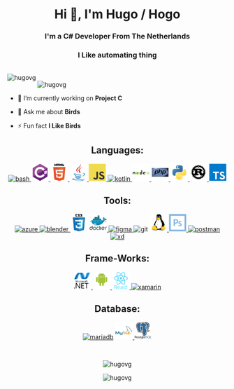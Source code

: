 <h1 align="center">Hi 👋, I'm Hugo / Hogo</h1>
<h3 align="center">I'm a C# Developer From The Netherlands</h3>
<h3 align="center">I Like automating thing</h3>
<br>
<img align="left" src="https://github-readme-stats.vercel.app/api/top-langs?username=hugovg&count_private=true&show_icons=true&locale=en&layout=compact&theme=discord_old_blurple" alt="hugovg" />

<p>&nbsp;<img align="center" src="https://github-readme-stats.vercel.app/api?username=hugovg&show_icons=true&locale=en&theme=discord_old_blurple" alt="hugovg" /></p>


- 🔭 I’m currently working on **Project C**

- 💬 Ask me about **Birds**

- ⚡ Fun fact **I Like Birds**

<!-- <h3 align="left">Connect with me:</h3>
<p align="left">
</p> -->

<h2 align="center">Languages:</h2>
<p align="center"> 
    <a href="https://www.gnu.org/software/bash/" target="_blank"
        rel="noreferrer"> 
    <img src="https://www.vectorlogo.zone/logos/gnu_bash/gnu_bash-icon.svg" alt="bash" width="40"
        height="40" /> </a> 
        <a href="https://www.w3schools.com/cs/" target="_blank" rel="noreferrer">
        <img src="https://raw.githubusercontent.com/devicons/devicon/master/icons/csharp/csharp-original.svg"
            alt="csharp" width="40" height="40" /> </a> 
         <a href="https://git-scm.com/" target="_blank" rel="noreferrer"> 
        <a
        href="https://www.w3.org/html/" target="_blank" rel="noreferrer"> 
        <img
            src="https://raw.githubusercontent.com/devicons/devicon/master/icons/html5/html5-original-wordmark.svg"
            alt="html5" width="40" height="40" /> </a> <a href="https://www.java.com" target="_blank" rel="noreferrer">
        <img src="https://raw.githubusercontent.com/devicons/devicon/master/icons/java/java-original.svg" alt="java"
            width="40" height="40" /> </a> 
        <a href="https://developer.mozilla.org/en-US/docs/Web/JavaScript"
            target="_blank" rel="noreferrer"> 
        <img
            src="https://raw.githubusercontent.com/devicons/devicon/master/icons/javascript/javascript-original.svg"
            alt="javascript" width="40" height="40" /> </a> 
        <a href="https://kotlinlang.org" target="_blank"
            rel="noreferrer"> 
        <img src="https://www.vectorlogo.zone/logos/kotlinlang/kotlinlang-icon.svg" alt="kotlin"
            width="40" height="40" /> </a> 
        <a href="https://nodejs.org" target="_blank" rel="noreferrer">   
        <img src="https://raw.githubusercontent.com/devicons/devicon/master/icons/nodejs/nodejs-original-wordmark.svg"
            alt="nodejs" width="40" height="40" /> </a> 
        <a href="https://www.php.net" target="_blank"
        rel="noreferrer"> 
        <img
            src="https://raw.githubusercontent.com/devicons/devicon/master/icons/php/php-original.svg" alt="php"
            width="40" height="40" /> </a> 
        <a href="https://www.python.org" target="_blank" rel="noreferrer"> 
        <img
            src="https://raw.githubusercontent.com/devicons/devicon/master/icons/python/python-original.svg"
            alt="python" width="40" height="40" /> </a> 
        <a href="https://www.rust-lang.org" target="_blank"
            rel="noreferrer"> 
        <img src="https://raw.githubusercontent.com/devicons/devicon/master/icons/rust/rust-plain.svg"
            alt="rust" width="40" height="40" /> </a> 
        <a href="https://www.typescriptlang.org/" target="_blank"
            rel="noreferrer"> 
        <img
            src="https://raw.githubusercontent.com/devicons/devicon/master/icons/typescript/typescript-original.svg"
            alt="typescript" width="40" height="40" /> </a>
        

<h2 align="center">Tools:</h2>
<p align="center"> 
    <a href="https://azure.microsoft.com/en-in/" target="_blank" rel="noreferrer"> 
        <img src="https://www.vectorlogo.zone/logos/microsoft_azure/microsoft_azure-icon.svg"
            alt="azure" width="40" height="40" /> 
            </a>
    <a href="https://www.blender.org/" target="_blank" rel="noreferrer"> 
        <img src="https://download.blender.org/branding/community/blender_community_badge_white.svg" alt="blender"
            width="40" height="40" /> </a> 
    <img
        src="https://raw.githubusercontent.com/devicons/devicon/master/icons/css3/css3-original-wordmark.svg"
        alt="css3" width="40" height="40" /> </a> 
    <a href="https://www.docker.com/" target="_blank"
        rel="noreferrer"> 
    <img
        src="https://raw.githubusercontent.com/devicons/devicon/master/icons/docker/docker-original-wordmark.svg"
        alt="docker" width="40" height="40" /> 
    <a href="https://www.figma.com/" target="_blank"
            rel="noreferrer"> 
    <img src="https://www.vectorlogo.zone/logos/figma/figma-icon.svg" alt="figma" width="40"
            height="40" /> </a>
    <img
            src="https://www.vectorlogo.zone/logos/git-scm/git-scm-icon.svg" alt="git" width="40" height="40" /> </a>
     <a href="https://www.linux.org/" target="_blank"
            rel="noreferrer"> 
    <img
        src="https://raw.githubusercontent.com/devicons/devicon/master/icons/linux/linux-original.svg" alt="linux"
        width="40" height="40" /> </a> 
     <a href="https://www.photoshop.com/en" target="_blank"
            rel="noreferrer"> 
    <img
        src="https://raw.githubusercontent.com/devicons/devicon/master/icons/photoshop/photoshop-line.svg"
        alt="photoshop" width="40" height="40" /> </a> 
    <a href="https://postman.com" target="_blank"
            rel="noreferrer"> 
    <img src="https://www.vectorlogo.zone/logos/getpostman/getpostman-icon.svg" alt="postman"
        width="40" height="40" /> </a> 
    <a href="https://www.adobe.com/products/xd.html"
            target="_blank" rel="noreferrer"> <img src="https://cdn.worldvectorlogo.com/logos/adobe-xd.svg" alt="xd"
            width="40" height="40" /> </a> </p>
</p>

<h2 align="center">Frame-Works:</h2>
<p align="center"> 
    <a href="https://dotnet.microsoft.com/" target="_blank"
            rel="noreferrer"> 
        <img src="https://raw.githubusercontent.com/devicons/devicon/master/icons/dot-net/dot-net-original-wordmark.svg"
            alt="dotnet" width="40" height="40" /> </a> 
    <a href="https://developer.android.com" target="_blank" rel="noreferrer"> 
        <img src="https://raw.githubusercontent.com/devicons/devicon/master/icons/android/android-original-wordmark.svg" alt="android" width="40" height="40" /> </a> 
    <a href="https://reactjs.org/" target="_blank" rel="noreferrer">
        <img src="https://raw.githubusercontent.com/devicons/devicon/master/icons/react/react-original-wordmark.svg"
            alt="react" width="40" height="40" /> </a> 
     <a href="https://dotnet.microsoft.com/apps/xamarin" target="_blank" rel="noreferrer"> 
        <img src="https://raw.githubusercontent.com/detain/svg-logos/780f25886640cef088af994181646db2f6b1a3f8/svg/xamarin.svg"alt="xamarin" width="40" height="40" /> </a> 
</p>

<h2 align="center">Database:</h2>
<p align="center"> 
    <a href="https://mariadb.org/" target="_blank" rel="noreferrer"> 
    <img
        src="https://www.vectorlogo.zone/logos/mariadb/mariadb-icon.svg" alt="mariadb" width="40" height="40" /></a> 
    <a href="https://www.mysql.com/" target="_blank" rel="noreferrer"> 
    <img
        src="https://raw.githubusercontent.com/devicons/devicon/master/icons/mysql/mysql-original-wordmark.svg"
        alt="mysql" width="40" height="40" /> </a> 
    <a href="https://www.postgresql.org" target="_blank" rel="noreferrer"> 
        <img
            src="https://raw.githubusercontent.com/devicons/devicon/master/icons/postgresql/postgresql-original-wordmark.svg"
            alt="postgresql" width="40" height="40" /> </a> 
</p>
<br>


<p align="center"> <img src="https://komarev.com/ghpvc/?username=hugovg&label=Profile%20views&color=0e75b6&style=flat&"
        alt="hugovg" /> </p>

<p align="center"> <img
            src="https://github-profile-trophy.vercel.app/?username=hugovg&column=7" alt="hugovg" /></a> </p>
